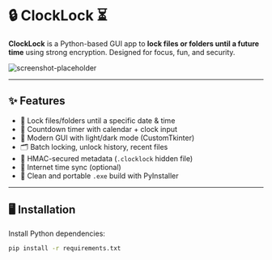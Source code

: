 # 🔒 ClockLock ⏳

**ClockLock** is a Python-based GUI app to **lock files or folders until a future time** using strong encryption. Designed for focus, fun, and security.

![screenshot-placeholder](https://github.com/BloxDev125/ClockLock/assets/screenshot.png)

---

## ✨ Features

- 🔐 Lock files/folders until a specific date & time
- 📅 Countdown timer with calendar + clock input
- 🧊 Modern GUI with light/dark mode (CustomTkinter)
- 🗂 Batch locking, unlock history, recent files
- 🔑 HMAC-secured metadata (`.clocklock` hidden file)
- 🧠 Internet time sync (optional)
- 🚀 Clean and portable `.exe` build with PyInstaller

---

## 🖥 Installation

Install Python dependencies:

```bash
pip install -r requirements.txt
